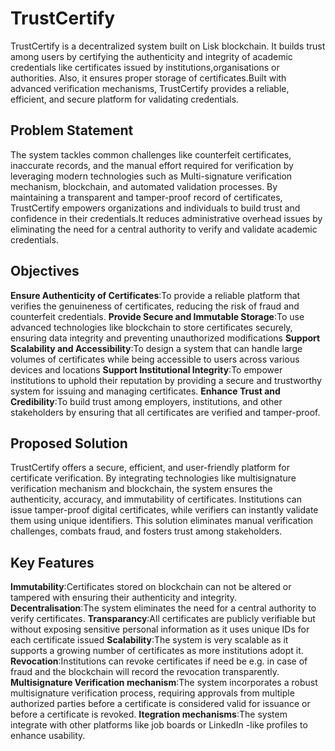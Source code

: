 # TrustCertify
TrustCertify is a decentralized system built on Lisk blockchain. It builds trust among users by certifying the authenticity and integrity of academic credentials like certificates issued by institutions,organisations or authorities. Also, it ensures proper storage of certificates.Built with advanced verification mechanisms, TrustCertify provides a reliable, efficient, and secure platform for validating credentials.

## Problem Statement
The system tackles common challenges like counterfeit certificates, inaccurate records, and the manual effort required for verification by leveraging modern technologies such as Multi-signature verification mechanism, blockchain, and automated validation processes. By maintaining a transparent and tamper-proof record of certificates, TrustCertify empowers organizations and individuals to build trust and confidence in their credentials.It reduces administrative overhead issues by eliminating the need for a central authority to verify and validate academic credentials.

## Objectives
**Ensure Authenticity of Certificates**:To provide a reliable platform that verifies the genuineness of certificates, reducing the risk of fraud and counterfeit credentials.
**Provide Secure and Immutable Storage**:To use advanced technologies like blockchain to store certificates securely, ensuring data integrity and preventing unauthorized modifications
**Support Scalability and Accessibility**:To design a system that can handle large volumes of certificates while being accessible to users across various devices and locations
**Support Institutional Integrity**:To empower institutions to uphold their reputation by providing a secure and trustworthy system for issuing and managing certificates.
**Enhance Trust and Credibility**:To build trust among employers, institutions, and other stakeholders by ensuring that all certificates are verified and tamper-proof.

## Proposed Solution
TrustCertify offers a secure, efficient, and user-friendly platform for certificate verification. By integrating technologies like multisignature verification mechanism and blockchain, the system ensures the authenticity, accuracy, and immutability of certificates. Institutions can issue tamper-proof digital certificates, while verifiers can instantly validate them using unique identifiers. This solution eliminates manual verification challenges, combats fraud, and fosters trust among stakeholders.

## Key Features
**Immutability**:Certificates stored on blockchain can not be altered or tampered with ensuring their authenticity and integrity.
**Decentralisation**:The system eliminates the need for a central authority to verify certificates.
**Transparancy**:All certificates are publicly verifiable but without exposing sensitive personal information as it uses unique IDs for each certificate issued
**Scalability**:The system is very scalable as it supports a growing number of certificates as more institutions adopt it.
**Revocation**:Institutions can revoke certificates if need be e.g. in case of fraud and the blockchain will record the revocation transparently.
**Multisignature Verification mechanism**:The system incorporates a robust multisignature verification process, requiring approvals from multiple authorized parties before a certificate is considered valid for issuance or before a certificate is revoked.
**Itegration mechanisms**:The system integrate with other platforms like job boards or LinkedIn -like profiles to enhance usability.
